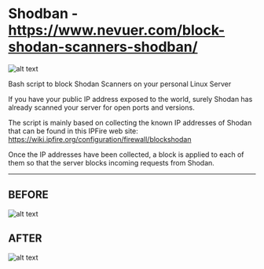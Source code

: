 # Shodban - https://www.nevuer.com/block-shodan-scanners-shodban/

![alt text](https://www.nevuer.com/wp-content/uploads/2022/07/Block-Shodan-Scanners.jpeg)

Bash script to block Shodan Scanners on your personal Linux Server

If you have your public IP address exposed to the world, surely Shodan has already scanned your server for open ports and versions.

The script is mainly based on collecting the known IP addresses of Shodan that can be found in this IPFire web site: https://wiki.ipfire.org/configuration/firewall/blockshodan

Once the IP addresses have been collected, a block is applied to each of them so that the server blocks incoming requests from Shodan.

---------------------------------------------------------------------------------------------------------------------------------------------------------

## BEFORE 

![alt text](https://www.neverhackme.com/wp-content/uploads/2022/07/Shodan-Info-1024x378.png)

## AFTER

![alt text](https://www.neverhackme.com/wp-content/uploads/2022/07/Shodan-Block-1024x347.png)

